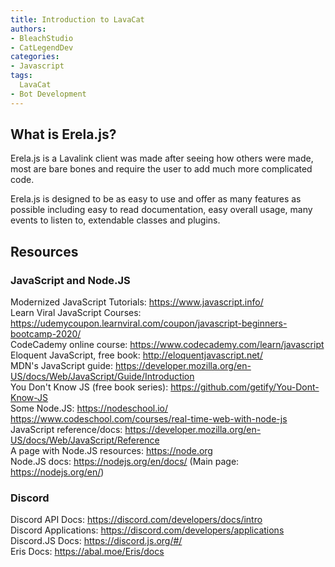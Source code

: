 ```yaml
---
title: Introduction to LavaCat
authors:
- BleachStudio
- CatLegendDev
categories:
- Javascript
tags:
  LavaCat
- Bot Development
---
```


## What is Erela.js?

Erela.js is a Lavalink client was made after seeing how others were made, most are bare bones and require the user to add much more complicated code.

Erela.js is designed to be as easy to use and offer as many features as possible including easy to read documentation, easy overall usage, many events to listen to, extendable classes and plugins.

## Resources

### JavaScript and Node.JS

Modernized JavaScript Tutorials: <https://www.javascript.info/> \
Learn Viral JavaScript Courses: <https://udemycoupon.learnviral.com/coupon/javascript-beginners-bootcamp-2020/> \
CodeCademy online course: <https://www.codecademy.com/learn/javascript> \
Eloquent JavaScript, free book: <http://eloquentjavascript.net/> \
MDN's JavaScript guide: <https://developer.mozilla.org/en-US/docs/Web/JavaScript/Guide/Introduction> \
You Don't Know JS (free book series): <https://github.com/getify/You-Dont-Know-JS> \
Some Node.JS: <https://nodeschool.io/> <https://www.codeschool.com/courses/real-time-web-with-node-js> \
JavaScript reference/docs: <https://developer.mozilla.org/en-US/docs/Web/JavaScript/Reference> \
A page with Node.JS resources: <https://node.org> \
Node.JS docs: <https://nodejs.org/en/docs/> (Main page: <https://nodejs.org/en/>)

### Discord

Discord API Docs: <https://discord.com/developers/docs/intro> \
Discord Applications: <https://discord.com/developers/applications> \
Discord.JS Docs: <https://discord.js.org/#/> \
Eris Docs: <https://abal.moe/Eris/docs>
